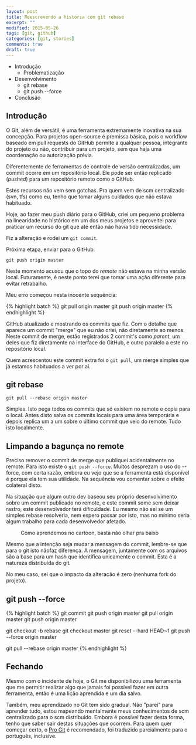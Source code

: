 ```yaml
---
layout: post
title: Reescrevendo a historia com git rebase 
excerpt: ""
modified: 2015-05-26
tags: [git, github]
categories: [git, stories]
comments: true
draft: true
---
```


* Introdução
  * Problematização
* Desenvolvimento
  * git rebase
  * git push --force
* Conclusão

## Introdução

O Git, além de versátil, é uma ferramenta extremamente inovativa na sua concepção.
Para projetos open-source é premissa básica, pois o workflow baseado em pull requests
do GitHub permite a qualquer pessoa, integrante do projeto ou não, contribuir para um
projeto, sem que haja uma coordenação ou autorização prévia.

Diferentemente de ferramentas de controle de versão centralizadas, um commit ocorre em 
um repositório local. Ele pode ser então replicado (*pushed*) para um repositório remoto
como o GitHub.

Estes recursos não vem sem gotchas. Pra quem vem de scm centralizado (svn, tfs) como eu,
tenho que tomar alguns cuidados que não estava habituado. 

Hoje, ao fazer meu push diário para o GitHub, criei um pequeno problema na linearidade 
no histórico em um dos meus projetos e aproveitei para praticar um recurso do git
que até então não havia tido necessidade.

Fiz a alteração e rodei um `git commit`.

Próxima etapa, enviar para o GitHub:

    git push origin master
    
Neste momento acusou que o topo do *remote* não estava na minha versão local. Futuramente, é neste ponto terei que tomar uma ação diferente para evitar retrabalho.

Meu erro começou nesta inocente sequência:

{% highlight batch %}
git pull origin master
git push origin master
{% endhighlight %}

GitHub atualizado e mostrando os commits que fiz. Com o detalhe que aparece um commit "merge" que eu não criei, não diretamente ao menos. Neste commit de merge, estão registrados 2 commit's como *parent*, um deles que fiz diretamente na interface do GitHub, e outro paralelo a este no repositório local.

Quem acrescentou este commit extra foi o `git pull`, um merge simples que já estamos habituados a ver por aí.

## git rebase

    git pull --rebase origin master

Simples. Isto pega todos os commits que só existem no remote e copia para o local. Antes disto salva os commits locais para uma área temporária e depois replica um a um sobre o último commit que veio do remote. Tudo isto localmente.

## Limpando a bagunça no remote

Preciso remover o commit de merge que publiquei acidentalmente no remote. Para isto existe o `git push --force`. Muitos desprezam o uso do --force, com certa razão, embora eu vejo que se a ferramenta está disponível é porque ela tem sua utilidade. Na sequência vou comentar sobre o efeito colateral disto.

Na situação que algum outro dev baseou seu próprio desenvolvimento sobre um commit publicado no remote, e este commit some sem deixar rastro, este desenvolvedor terá dificuldade. Eu mesmo não sei se um simples rebase resolveria, nem espero passar por isto, mas no mínimo seria algum trabalho para cada desenvolvedor afetado.

<figure>
  <img src>
  <figcaption>Como aprendemos no cartoon, basta não olhar pra baixo</figcaption>
</figure>

Mesmo que a intenção seja mudar a mensagem do commit, lembre-se que para o git isto nãofaz diferença. A mensagem, juntamente com os arquivos são a base para um hash que identifica unicamente o commit. Esta é a natureza distribuída do git.

No meu caso, sei que o impacto da alteração é zero (nenhuma fork do projeto).

## git push --force

{% highlight batch %}
git commit
git push origin master
git pull origin master
git push origin master

git checkout -b rebase
git checkout master
git reset --hard HEAD~1
git push --force origin master

git pull --rebase origin master
{% endhighlight %}
    
## Fechando

Mesmo com o incidente de hoje, o Git me disponibilizou uma ferramenta que me permitir realizar algo
que jamais foi possível fazer em outra ferramenta, então é uma lição aprendida e um dia salvo.

Também, meu aprendizado no Git tem sido gradual. Não "parei" para aprender tudo, estou mapeando mentalmente meus conhecimentos de scm centralizado para o scm distribuído. Embora é possível fazer desta forma, tenho que saber sair destas situações que ocorrem. Para quem quer começar certo, o [Pro Git](https://git-scm.com/book/en/v2) é recomendado, foi traduzido parcialmente para o português, inclusive.


